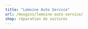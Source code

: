 ```yaml
---
title: "Lemoine Auto Service"
url: /mougins/lemoine-auto-service/
shop: réparation de voitures
---
```

